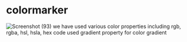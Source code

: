 # colormarker
![Screenshot (93)](https://github.com/Ayushkrc/colormarker/assets/84630014/dfd7da51-66cc-4bc7-8466-0771c1c2c302)
we have  used various color properties including rgb, rgba, hsl, hsla, hex code
used gradient property for color gradient
